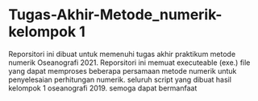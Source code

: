 # Tugas-Akhir-Metode_numerik-kelompok 1
Reporsitori ini dibuat untuk memenuhi tugas akhir  praktikum metode numerik  Oseanografi 2021. Reporsitori ini memuat executeable (exe.) file yang dapat memproses beberapa persamaan metode numerik untuk penyelesaian perhitungan numerik. seluruh script yang dibuat hasil kelompok 1 oseanografi 2019. semoga dapat bermanfaat
